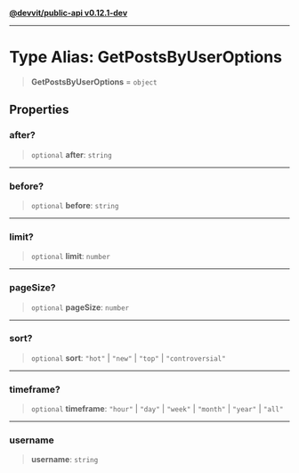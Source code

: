 [**@devvit/public-api v0.12.1-dev**](../../README.md)

---

# Type Alias: GetPostsByUserOptions

> **GetPostsByUserOptions** = `object`

## Properties

<a id="after"></a>

### after?

> `optional` **after**: `string`

---

<a id="before"></a>

### before?

> `optional` **before**: `string`

---

<a id="limit"></a>

### limit?

> `optional` **limit**: `number`

---

<a id="pagesize"></a>

### pageSize?

> `optional` **pageSize**: `number`

---

<a id="sort"></a>

### sort?

> `optional` **sort**: `"hot"` \| `"new"` \| `"top"` \| `"controversial"`

---

<a id="timeframe"></a>

### timeframe?

> `optional` **timeframe**: `"hour"` \| `"day"` \| `"week"` \| `"month"` \| `"year"` \| `"all"`

---

<a id="username"></a>

### username

> **username**: `string`
